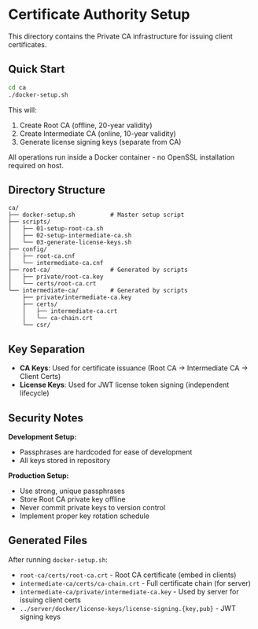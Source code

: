 # Certificate Authority Setup

This directory contains the Private CA infrastructure for issuing client certificates.

## Quick Start

```bash
cd ca
./docker-setup.sh
```

This will:
1. Create Root CA (offline, 20-year validity)
2. Create Intermediate CA (online, 10-year validity)
3. Generate license signing keys (separate from CA)

All operations run inside a Docker container - no OpenSSL installation required on host.

## Directory Structure

```
ca/
├── docker-setup.sh          # Master setup script
├── scripts/
│   ├── 01-setup-root-ca.sh
│   ├── 02-setup-intermediate-ca.sh
│   └── 03-generate-license-keys.sh
├── config/
│   ├── root-ca.cnf
│   └── intermediate-ca.cnf
├── root-ca/                 # Generated by scripts
│   ├── private/root-ca.key
│   └── certs/root-ca.crt
└── intermediate-ca/         # Generated by scripts
    ├── private/intermediate-ca.key
    ├── certs/
    │   ├── intermediate-ca.crt
    │   └── ca-chain.crt
    └── csr/
```

## Key Separation

- **CA Keys**: Used for certificate issuance (Root CA → Intermediate CA → Client Certs)
- **License Keys**: Used for JWT license token signing (independent lifecycle)

## Security Notes

**Development Setup:**
- Passphrases are hardcoded for ease of development
- All keys stored in repository

**Production Setup:**
- Use strong, unique passphrases
- Store Root CA private key offline
- Never commit private keys to version control
- Implement proper key rotation schedule

## Generated Files

After running `docker-setup.sh`:

- `root-ca/certs/root-ca.crt` - Root CA certificate (embed in clients)
- `intermediate-ca/certs/ca-chain.crt` - Full certificate chain (for server)
- `intermediate-ca/private/intermediate-ca.key` - Used by server for issuing client certs
- `../server/docker/license-keys/license-signing.{key,pub}` - JWT signing keys
